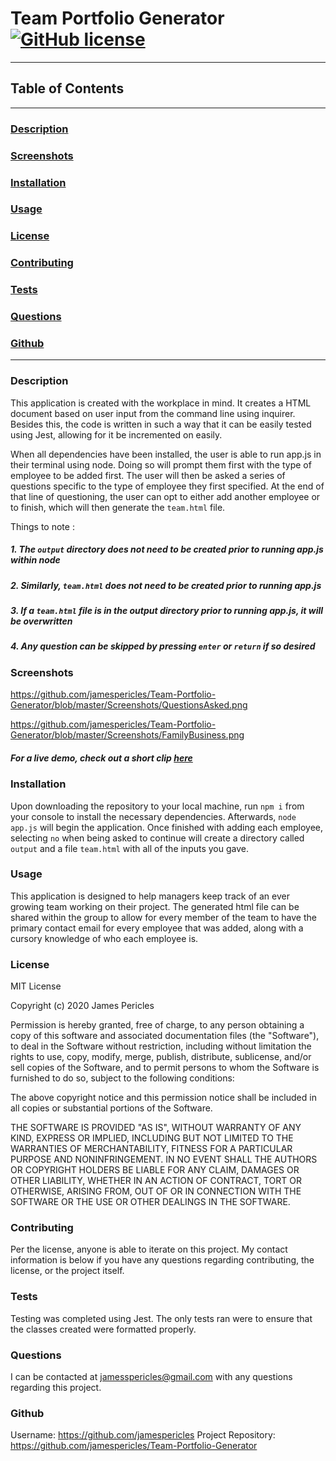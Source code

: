 # Team Portfolio Generator [![GitHub license](https://img.shields.io/github/license/Naereen/StrapDown.js.svg)](https://github.com/Naereen/StrapDown.js/blob/master/LICENSE)

---

## Table of Contents

---

### [Description](#Description)

### [Screenshots](#Screenshots)

### [Installation](#Installation)

### [Usage](#Usage)

### [License](#License)

### [Contributing](#Contributing)

### [Tests](#Tests)

### [Questions](#Questions)

### [Github](#Github)

---

### <a name="Description"></a>Description

This application is created with the workplace in mind. It creates a HTML document based on user input from the command line using inquirer. Besides this, the code is written in such a way that it can be easily tested using Jest, allowing for it be incremented on easily.

When all dependencies have been installed, the user is able to run app.js in their terminal using node. Doing so will prompt them first with the type of employee to be added first. The user will then be asked a series of questions specific to the type of employee they first specified. At the end of that line of questioning, the user can opt to either add another employee or to finish, which will then generate the `team.html` file.

Things to note :

##### 1. The `output` directory does not need to be created prior to running app.js within node

##### 2. Similarly, `team.html` does not need to be created prior to running app.js

##### 3. If a `team.html` file is in the output directory prior to running app.js, it will be overwritten

##### 4. Any question can be skipped by pressing `enter` or `return` if so desired

### <a name="Screenshots"></a>Screenshots

https://github.com/jamespericles/Team-Portfolio-Generator/blob/master/Screenshots/QuestionsAsked.png

https://github.com/jamespericles/Team-Portfolio-Generator/blob/master/Screenshots/FamilyBusiness.png

##### For a live demo, check out a short clip <a href="https://youtu.be/dgkbagI9SHY">here</a>

### <a name="Installation"></a>Installation

Upon downloading the repository to your local machine, run `npm i` from your console to install the necessary dependencies. Afterwards, `node app.js` will begin the application. Once finished with adding each employee, selecting `no` when being asked to continue will create a directory called `output` and a file `team.html` with all of the inputs you gave.

### <a name="Usage"></a>Usage

This application is designed to help managers keep track of an ever growing team working on their project. The generated html file can be shared within the group to allow for every member of the team to have the primary contact email for every employee that was added, along with a cursory knowledge of who each employee is.

### <a name="License"></a>License

MIT License

Copyright (c) 2020 James Pericles

Permission is hereby granted, free of charge, to any person obtaining a copy
of this software and associated documentation files (the "Software"), to deal
in the Software without restriction, including without limitation the rights
to use, copy, modify, merge, publish, distribute, sublicense, and/or sell
copies of the Software, and to permit persons to whom the Software is
furnished to do so, subject to the following conditions:

The above copyright notice and this permission notice shall be included in all
copies or substantial portions of the Software.

THE SOFTWARE IS PROVIDED "AS IS", WITHOUT WARRANTY OF ANY KIND, EXPRESS OR
IMPLIED, INCLUDING BUT NOT LIMITED TO THE WARRANTIES OF MERCHANTABILITY,
FITNESS FOR A PARTICULAR PURPOSE AND NONINFRINGEMENT. IN NO EVENT SHALL THE
AUTHORS OR COPYRIGHT HOLDERS BE LIABLE FOR ANY CLAIM, DAMAGES OR OTHER
LIABILITY, WHETHER IN AN ACTION OF CONTRACT, TORT OR OTHERWISE, ARISING FROM,
OUT OF OR IN CONNECTION WITH THE SOFTWARE OR THE USE OR OTHER DEALINGS IN THE
SOFTWARE.

### <a name="Contributing"></a>Contributing

Per the license, anyone is able to iterate on this project. My contact information is below if you have any questions regarding contributing, the license, or the project itself.

### <a name="Tests"></a>Tests

Testing was completed using Jest. The only tests ran were to ensure that the classes created were formatted properly.

### <a name="Questions"></a>Questions

I can be contacted at jamesspericles@gmail.com with any questions regarding this project.

### <a name="Github"></a>Github

Username: https://github.com/jamespericles
Project Repository: https://github.com/jamespericles/Team-Portfolio-Generator
